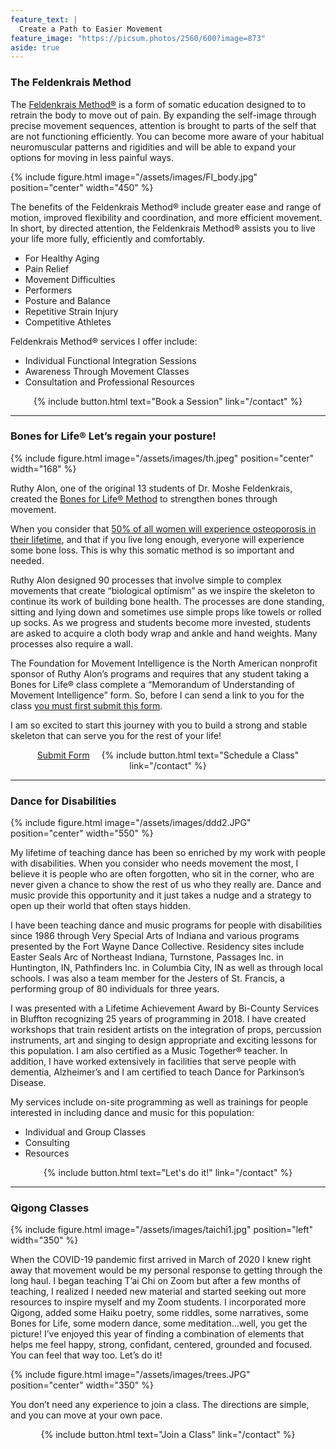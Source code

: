 ```yaml
---
feature_text: |
  Create a Path to Easier Movement
feature_image: "https://picsum.photos/2560/600?image=873"
aside: true
---
```


<h3 id="feldenkrais">The Feldenkrais Method</h3>

The [Feldenkrais Method®](/feldenkrais/) is a form of somatic education designed to to retrain the body to move out of pain. By expanding the self-image through precise movement sequences, attention is brought to parts of the self that are not functioning efficiently. You can become more aware of your habitual neuromuscular patterns and rigidities and will be able to expand your options for moving in less painful ways. 

{% include figure.html image="/assets/images/FI_body.jpg" position="center" width="450" %}

The benefits of the Feldenkrais Method® include greater ease and range of motion, improved flexibility and coordination, and more efficient movement. In short, by directed attention, the Feldenkrais Method® assists you to live your life more fully, efficiently and comfortably.

* For Healthy Aging
* Pain Relief
* Movement Difficulties
* Performers
* Posture and Balance
* Repetitive Strain Injury
* Competitive Athletes

Feldenkrais Method® services I offer include:

* Individual Functional Integration Sessions
* Awareness Through Movement Classes
* Consultation and Professional Resources

<p style="text-align: center;">{% include button.html text="Book a Session" link="/contact" %}</p>

<hr/>

<h3 id="bones">Bones for Life®  Let’s regain your posture!</h3>

{% include figure.html image="/assets/images/th.jpeg" position="center" width="168" %}

Ruthy Alon, one of the original 13 students of Dr. Moshe Feldenkrais, created the [Bones for Life® Method](http://movementintelligence.org/bones-for-life/) to strengthen bones through movement. 

When you consider that [50% of all women will experience osteoporosis in their lifetime](https://www.nof.org/preventing-fractures/general-facts/what-women-need-to-know/), and that if you live long enough, everyone will experience some bone loss. This is why this somatic method is so important and needed.

Ruthy Alon designed 90 processes that involve simple to complex movements that create “biological optimism” as we inspire the skeleton to continue its work of building bone health. The processes are done standing, sitting and lying down and sometimes use simple props like towels or rolled up socks. As we progress and students become more invested, students are asked to acquire a cloth body wrap and ankle and hand weights.  Many processes also require a wall.  
 
The Foundation for Movement Intelligence is the North American nonprofit sponsor of Ruthy Alon’s programs and requires that any student taking a Bones for Life® class complete a “Memorandum of Understanding of Movement Intelligence” form. So, before I can send a link to you for the class [you must first submit this form](https://forms.gle/K6mNWwSemJ5dkFEq9). 

I am so excited to start this journey with you to build a strong and stable skeleton that can serve you for the rest of your life!   

<p style="text-align: center;"><a class="button" target="_blank" href="https://forms.gle/K6mNWwSemJ5dkFEq9">Submit Form</a> <span style="padding-left: 15px;"></span> {% include button.html text="Schedule a Class" link="/contact" %}</p>

<hr/>

<h3 id="dance">Dance for Disabilities</h3>

{% include figure.html image="/assets/images/ddd2.JPG" position="center" width="550" %}

My lifetime of teaching dance has been so enriched by my work with people with disabilities. When you consider who needs movement the most, I believe it is people who are often forgotten, who sit in the corner, who are never given a chance to show the rest of us who they really are. Dance and music provide this opportunity and it just takes a nudge and a strategy to open up their world that often stays hidden. 

I have been teaching dance and music programs for people with disabilities since 1986 through Very Special Arts of Indiana and various programs presented by the Fort Wayne Dance Collective. Residency sites include Easter Seals Arc of Northeast Indiana, Turnstone, Passages Inc. in Huntington, IN, Pathfinders Inc. in Columbia City, IN as well as through local schools. I was also a team member for the Jesters of St. Francis, a performing group of 80 individuals for three years. 

I was presented with a Lifetime Achievement Award by Bi-County Services in Bluffton recognizing 25 years of programming in 2018. I have created workshops that train resident artists on the integration of props, percussion instruments, art and singing to design appropriate and exciting lessons for this population. I am also certified as a Music Together® teacher. In addition, I have worked extensively in facilities that serve people with dementia, Alzheimer’s and I am certified to teach Dance for Parkinson’s Disease.  
 
My services include on-site programming as well as trainings for people interested in including dance and music for this population:

* Individual and Group Classes
* Consulting
* Resources

<p style="text-align: center;">{% include button.html text="Let's do it!" link="/contact" %}</p>

<hr/>

<h3 id="qigong">Qigong Classes</h3>

{% include figure.html image="/assets/images/taichi1.jpg" position="left" width="350" %}

When the COVID-19 pandemic first arrived in March of 2020 I knew right away that
movement would be my personal response to getting through the long haul. I began
teaching T’ai Chi on Zoom but after a few months of teaching, I realized I needed new
material and started seeking out more resources to inspire myself and my Zoom students. I
incorporated more Qigong, added some Haiku poetry, some riddles, some narratives, some
Bones for Life, some modern dance, some meditation…well, you get the picture! I’ve
enjoyed this year of finding a combination of elements that helps me feel happy, strong,
confidant, centered, grounded and focused. You can feel that way too. Let’s do it!

{% include figure.html image="/assets/images/trees.JPG" position="center" width="350" %}

You don’t need any experience to join a class. The directions are simple, and you can
move at your own pace. 

<p style="text-align: center;">{% include button.html text="Join a Class" link="/contact" %}</p>


